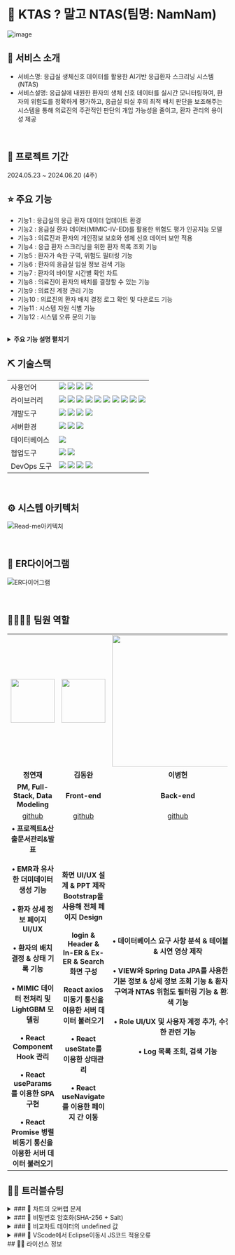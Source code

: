 # 📎 KTAS ? 말고 NTAS(팀명: NamNam)
![image](https://github.com/2024-SMHRD-KDT-BigData-23/EmergencyRoomDashboard/assets/155136709/b5da37de-60cb-4ba5-82e0-c1093569aaab)

## 👀 서비스 소개
* 서비스명: 응급실 생체신호 데이터를 활용한 AI기반 응급환자 스크리닝 시스템(NTAS)
* 서비스설명: 응급실에 내원한 환자의 생체 신호 데이터를 실시간 모니터링하여, 환자의 위험도를 정확하게 평가하고, 응급실 퇴실 후의 최적 배치 판단을 보조해주는 시스템을 통해 의료진의 주관적인 판단의 개입 가능성을 줄이고, 환자 관리의 용이성 제공
<br>


## 📅 프로젝트 기간
2024.05.23 ~ 2024.06.20 (4주)
<br>

## ⭐ 주요 기능
* 기능1 : 응급실의 응급 환자 데이터 업데이트 환경
* 기능2 : 응급실 환자 데이터(MIMIC-IV-ED)를 활용한 위험도 평가 인공지능 모델
* 기능3 : 의료진과 환자의 개인정보 보호와 생체 신호 데이터 보안 적용
* 기능4 : 응급 환자 스크리닝을 위한 환자 목록 조회 기능
* 기능5 : 환자가 속한 구역, 위험도 필터링 기능
* 기능6 : 환자의 응급실 입실 정보 검색 기능
* 기능7 : 환자의 바이탈 시간별 확인 차트
* 기능8 : 의료진이 환자의 배치를 결정할 수 있는 기능
* 기능9 : 의료진 계정 관리 기능
* 기능10 : 의료진의 환자 배치 결정 로그 확인 및 다운로드 기능
* 기능11 : 시스템 자원 식별 기능
* 기능12 : 시스템 오류 문의 기능
<br>

<details>
<summary><b>주요 기능 설명 펼치기</b></summary>
<div markdown="1">
* 주요기능1 : 환자 관리 웹 대시보드 기능
	
![주요 기능1](https://github.com/2024-SMHRD-KDT-BigData-23/EmergencyRoomDashboard/assets/155136709/44b1e44f-4e9d-4aa4-9f91-09fafdd8fe33)
![주요기능2](https://github.com/2024-SMHRD-KDT-BigData-23/EmergencyRoomDashboard/assets/155136709/9fb7dc02-87b9-418e-b49a-1420f69f9d75)
![주요기능2](https://github.com/2024-SMHRD-KDT-BigData-23/EmergencyRoomDashboard/assets/155136709/ae6ecc1a-2442-47f5-bfd2-0db7a08e8d39)


* 주요기능2 : 상세 정보 페이지
![주요기능4](https://github.com/2024-SMHRD-KDT-BigData-23/EmergencyRoomDashboard/assets/155136709/9c0b7f4c-60fa-41e0-8fad-36d6a7a83002)
![주요기능5](https://github.com/2024-SMHRD-KDT-BigData-23/EmergencyRoomDashboard/assets/155136709/742539f7-22e9-4cc4-9de8-a5522bc4b96f)
</div>
</details>

## ⛏ 기술스택
<table>
    <tr>
        <td>사용언어</td>
        <td>
            <img src="https://img.shields.io/badge/Spring%20Boot-6DB33F?style=for-the-badge&logo=Spring%20Boot&logoColor=white"/>
            <img src="https://img.shields.io/badge/HTML5-E34F26?style=for-the-badge&logo=HTML5&logoColor=white"/>
            <img src="https://img.shields.io/badge/CSS3-1572B6?style=for-the-badge&logo=CSS3&logoColor=white"/>
            <img src="https://img.shields.io/badge/JavaScript-F7DF1E?style=for-the-badge&logo=JavaScript&logoColor=white"/>
        </td>
    </tr>
    <tr>
        <td>라이브러리</td>
        <td>
            <img src="https://img.shields.io/badge/axios-5A29E4?style=for-the-badge&logo=axios&logoColor=white"/>
            <img src="https://img.shields.io/badge/BootStrap-7952B3?style=for-the-badge&logo=BootStrap&logoColor=white"/>
            <img src="https://img.shields.io/badge/Chart.js-F5788D?style=for-the-badge&logo=Chart.js&logoColor=white"/>
            <img src="https://img.shields.io/badge/JWT-000000?style=for-the-badge&logo=JSON%20web%20tokens&logoColor=white"/>
            <img src="https://img.shields.io/badge/Swagger-85EA2D?style=for-the-badge&logo=Swagger&logoColor=black"/>
            <img src="https://img.shields.io/badge/send%20email-4285F4?style=for-the-badge&logo=Gmail&logoColor=white"/>
            <img src="https://img.shields.io/badge/PDF-E34F26?style=for-the-badge&logo=Adobe%20Acrobat%20Reader&logoColor=white"/>
            <img src="https://img.shields.io/badge/DataFaker-FF8C00?style=for-the-badge&logo=datafaker&logoColor=white"/>
            <img src="https://img.shields.io/badge/Security-FF0000?style=for-the-badge&logo=Secure&logoColor=white"/>
            <img src="https://img.shields.io/badge/Lombok-FF4500?style=for-the-badge&logo=lombok&logoColor=white"/>
        </td>
    </tr>
    <tr>
        <td>개발도구</td>
        <td>
            <img src="https://img.shields.io/badge/IntelliJ-000000?style=for-the-badge&logo=IntelliJ%20IDEA&logoColor=white"/>
            <img src="https://img.shields.io/badge/VSCode-007ACC?style=for-the-badge&logo=VisualStudioCode&logoColor=white"/>
            <img src="https://img.shields.io/badge/Jupyter%20Notebook-F37626.svg?&style=for-the-badge&logo=Jupyter&logoColor=white"/>
            <img src="https://img.shields.io/badge/Gradle-02303A?style=for-the-badge&logo=Gradle&logoColor=white"/>
        </td>
    </tr>
    <tr>
        <td>서버환경</td>
        <td>
            <img src="https://img.shields.io/badge/Apache Tomcat-D22128?style=for-the-badge&logo=Apache Tomcat&logoColor=white"/>
            <img src="https://img.shields.io/badge/Flask-000000?style=for-the-badge&logo=Flask&logoColor=white"/> 
            <img src="https://img.shields.io/badge/Node.js-339933?style=for-the-badge&logo=Node.js&logoColor=white"/>
        </td>
    </tr>
    <tr>
        <td>데이터베이스</td>
        <td>
            <img src="https://img.shields.io/badge/mysql-4479A1?style=for-the-badge&logo=mysql&logoColor=white">
        </td>
    </tr>
    <tr>
        <td>협업도구</td>
        <td>
            <img src="https://img.shields.io/badge/Git-F05032?style=for-the-badge&logo=Git&logoColor=white"/>
            <img src="https://img.shields.io/badge/GitHub-181717?style=for-the-badge&logo=GitHub&logoColor=white"/>
        </td>
    </tr>
    <tr>
        <td>DevOps 도구</td>
        <td>
            <img src="https://img.shields.io/badge/Docker-2496ED?style=for-the-badge&logo=Docker&logoColor=white"/>
            <img src="https://img.shields.io/badge/Docker%20Hub-2496ED?style=for-the-badge&logo=Docker&logoColor=white"/>
            <img src="https://img.shields.io/badge/AWS-232F3E?style=for-the-badge&logo=Amazon%20AWS&logoColor=white"/>
            <img src="https://img.shields.io/badge/Jenkins-D24939?style=for-the-badge&logo=Jenkins&logoColor=white"/>
        </td>
    </tr>
</table>



<br>

## ⚙ 시스템 아키텍처
![Read-me아키텍처](https://github.com/2024-SMHRD-KDT-BigData-23/EmergencyRoomDashboard/assets/155136709/5ac9c5c9-bba1-4369-b0c7-a909b6fb1790)

<br>



## 📌 ER다이어그램
![ER다이어그램](https://github.com/2024-SMHRD-KDT-BigData-23/EmergencyRoomDashboard/assets/155136709/61862d77-f664-46bc-a7e1-2ccc207db17a)

<br>



## 👨‍👩‍👦‍👦 팀원 역할
<table>
  <tr>
    <td align="center"><img src="https://i.namu.wiki/i/GirsrnQUH-q5qbVv871h4zLg_H1X25k25qY-Vr5DcO6xV8MWdcENwySAA0M62Xyurjt3ezZUbPm7GoVYJRRXWGIAXpWJ0_zsEH0mxNsLH2S_GX54w9exBaOg6io06JjbYZRHQiPSyUwPoLzRFA5aeQ.webp" width="100" height="100"/></td>
    <td align="center"><img src="https://mb.ntdtv.kr/assets/uploads/2019/01/Screen-Shot-2019-01-08-at-4.31.55-PM-e1546932545978.png" width="100" height="100"/></td>
    <td align="center"><img src="https://github.com/2024-SMHRD-KDT-BigData-23/EmergencyRoomDashboard/assets/155137287/6a0f23fb-3dae-4a2c-84f9-a675d71c5f78" height="300"/></td>
    <td align="center"><img src="https://i.pinimg.com/236x/ed/bb/53/edbb53d4f6dd710431c1140551404af9.jpg" width="100" height="100"/></td>
</tr>
  
  <tr>
    <td align="center"><strong>정연재</strong></td>
    <td align="center"><strong>김동완</strong></td>
    <td align="center"><strong>이병헌</strong></td>
    <td align="center"><strong>이지훈</strong></td>
  </tr>
  <tr>
    <td align="center"><b>PM, Full-Stack, Data Modeling</b></td>
    <td align="center"><b>Front-end</b></td>
    <td align="center"><b>Back-end</b></td>
    <td align="center"><b>Full-Stack, Devops</b></td>
  </tr>
  <tr>
    <td align="center"><a href="https://github.com/YeonjaeMan" target='_blank'>github</a></td>
    <td align="center"><a href="https://github.com/wandongk" target='_blank'>github</a></td>
    <td align="center"><a href="https://github.com/LBH1226" target='_blank'>github</a></td>
    <td align="center"><a href="https://github.com/dlwlgnsrhy" target='_blank'>github</a></td>
  </tr>
  <tr>
    <td align="center"> <b> • 프로젝트&산출문서관리&발표 <br><br>  • EMR과 유사한 더미데이터 생성 기능 <br><br> • 환자 상세 정보 페이지 UI/UX <br><br> • 환자의 배치 결정 & 상태 기록 기능 <br><br> • MIMIC 데이터 전처리 및 LightGBM 모델링<br><br> • React Component Hook 관리<br><br> • React useParams를 이용한 SPA 구현<br><br> • React Promise 병렬 비동기 통신을 이용한 서버 데이터 불러오기</b> </td>
    <td align="center"> <b>화면 UI/UX 설계 & PPT 제작 Bootstrap을 사용해 전체 페이지 Design <br><br> login & Header & In-ER & Ex-ER & Search 화면 구성 <br><br> React axios 미동기 통신을 이용한 서버 데이터 불러오기 <br><br> • React useState를 이용한 상태관리 <br><br> • React useNavigate를 이용한 페이지 간 이동</b></td>
    <td align="center"> <b>• 데이터베이스 요구 사항 분석 & 테이블 설계 & 시연 영상 제작 <br><br> • VIEW와 Spring Data JPA를 사용한 환자 기본 정보 & 상세 정보 조회 기능 & 환자 입원 구역과 NTAS 위험도 필터링 기능 & 환자 검색 기능<br><br> • Role UI/UX 및 사용자 계정 추가, 수정, 권한 관련 기능<br><br> • Log 목록 조회, 검색 기능</b></td>
    <td align="center"><b> • 아키텍처 설계 <br><br> React 및 Spring Boot 개발 환경 구축 <br><br> • JWT를 이용한 로그인 & 로그아웃 & 사용자 권한 관리 <br><br> • 환자 목록 페이징 <br><br> • 더미 데이터에 AI모델을 추가하는 Flask 서버 구축 <br><br> • Admin 설계 및 UI/UX 최적화 <br><br> • 시스템 자원 사용률 & DB 백업 기능 <br><br> • Docker & Jenkis & AWS를 사용해서 자동 CI/CD 및 배포 환경 구축 </b></td>
  </tr>
</table>



## 🤾‍♂️ 트러블슈팅


<details>
<summary>
### 🔨 차트의 오버랩 문제<br>
</summary>
- 문제<br>

  메인 페이지 접속시 오늘 날짜를 기준으로 7일전까지의 데이터를 가져와 시각화함.
  원하는 날짜로 바꾸어 차트의 값을 업데이트 할 경우 기존의 차트가 사라지지 않고 새로운 차트가 덧씌워지는 문제가 발생.

- 원인<br>

  new 연산자를 이용해 새로운 메모리로 할당됨에따라 canvas를 초기화하는게 아닌
  새로운 chart가 기존 차트에 덧씌우듯 표시되는 문제라 사료됨.
 
- 해결방안<br>

  update 메소드와 destroy 메소드 사용.
  update 메소드를 사용하였으나 console.log로 확인하였을때 값의 변경이 일어났지만 기존 차트는 유지됨.
  destory 메소드를 사용하여 기존의 차트 객체를 삭제하고 다시 설정해주는 방법으로 해결.
 
- 코드<br>
```
$("#date_check").on("click", function() {
		let start_date = $("#dateFrom").val();
		let end_date = $("#dateTo").val();
		
		// 기존 차트 데이터 삭제
		if(doughnutChart != undefined){
			doughnutChart.destroy();
		}
		if(lineChart != undefined){
			lineChart.destroy();
		}
		fetchStartExChart(start_date, end_date);
		fetchStartChChart(start_date, end_date);
	});
```
</details>

<details>
<summary>
### 🔨 비밀번호 암호화(SHA-256 + Salt)<br>
</summary>
- 문제<br>

  SHA-256은 단방향 알고리즘의 한 종류로, 해시 값을 이용한 암호화 방식.
  SHA-256을 사용하였을때 같은 비밀번호일 경우 같은 해시 값을 반환함을 확인.

- 원인<br>

  SHA-256은 입력 값에 해당하는 해시 값이 정해져 있음.
  레인보우 테이블을 이용해 해시 값을 통해 원본 문자열의 유추가 가능해짐.
  레인보우 테이블이란? => 해시 함수의 모든 입력값에 대한 결과값을 표로 정리한 것.
 
- 해결방안<br>

  무작위 숫자를 바이트 배열로 변환하여 이를 10진수 문자열로 변환한 Salt값을 추가로 생성.
  로그인 및 개인정보 수정 시 비밀번호의 확인을 위해 해당 Salt값을 알아야하기 때문에
  Member_id에 해당하는 Salt값을 저장하는 tb_salt 테이블을 생성 및 저장.
 
- 코드<br>
```
public class Encrypt {
	/**
	 * 무작위 문자열 Salt 생성
	 * 
	 * @return 생성된 Salt 문자열
	 */
	public static String getSalt() {
		// 1. SecureRandom 객체 생성
		SecureRandom sr = new SecureRandom();
		// 2. 무작위 바이트 배열 salt 생성 (길이: 20)
		byte[] salt = new byte[20];
		// 3. 무작위 바이트로 salt 배열 채우기
		sr.nextBytes(salt);
		// 4. 바이트 배열을 16진수 문자열로 변환하여 반환
		StringBuffer sb = new StringBuffer();
		for (byte b : salt) {
			sb.append(String.format("%02x", b));
		}
		return sb.toString();
	}
	/**
	 * 주어진 암호와 Salt를 이용하여 SHA-256 알고리즘을 적용한 결과를 반환
	 * 
	 * @param pwd  암호
	 * @param salt Salt 문자열
	 * @return 암호와 Salt를 이용하여 적용한 SHA-256 알고리즘 결과
	 */
	public static String getEncrypt(String pwd, String salt) {
		String result = "";
		try {
			// 1. SHA-256 알고리즘을 적용할 MessageDigest 객체 생성
			MessageDigest md = MessageDigest.getInstance("SHA-256");
			// 2. 암호와 Salt를 이용하여 MessageDigest 업데이트
			md.update((pwd + salt).getBytes());
			// 3. 업데이트된 내용으로 해시값 계산
			byte[] pwdSalt = md.digest();
			// 4. 해시값을 16진수 문자열로 변환하여 반환
			StringBuffer sb = new StringBuffer();
			for (byte b : pwdSalt) {
				sb.append(String.format("%02x", b));
			}
			result = sb.toString();
		} catch (NoSuchAlgorithmException e) {
			throw new RuntimeException(e);
		}
		return result;
	}
}
```
</details>

<details>
<summary>
### 🔨 비교차트 데이터의 undefined 값<br>
</summary>
- 문제<br>

  회원의 개인 데이터와 표준 데이터를 비교하기 위해 DB에 저장된 값을 ajax를 통해 불러오는 과정에서
  회원의 개인 데이터가 값을 가져오지만 undefined로 출력되는 문제가 발생.
  
- 원인<br>

  ajax를 통해서 가져온 회원의 개인 데이터가 success문 안에서만 값을 유지하기 때문에 발생하는 문제라 사료됨.
 
- 해결방안<br>

  처음 가져온 회원의 개인 데이터의 success안에서 표준 데이터를 가져오는 ajax문을 사용함으로써
  중첩ajax를 통해 회원의 개인 데이터와 표준 데이터의 값을 유지하면서 비교 차트를 화면에 시각화함. 
 
- 코드<br>
```
// 개인 및 표준 데이터 비교 차트 그리기
function fetchCompareChart() {
		// 개인 데이터 가져오기
		$.ajax({
			url: "MyData",
			type: 'POST',
			dataType: 'json',
			success: (res) => {
				mem_height = res.height;
				mem_weight = res.weight;
				mem_bmi = res.bmi;
				mem_muscle = res.muscle;
				mem_fat_per = res.fat_per;
				// success안에서만 값이 유지되기 때문에
				// 중첩 ajax를 이용하여 차트를 그림
				// 표준데이터 가져오기
				$.ajax({
					url: "StdData",
					type: 'POST',
					dataType: 'json',
					success: (res) => {
						std_height = res.height;
						std_weight = res.weight;
						std_bmi = res.bmi;
						std_muscle = res.muscle;
						std_fat_per = res.fat_per;
						// barChart와 radarChart 그리기
						drawCompareChart();
					},
					error: () => {
						console.log("실패");
					}
				});
			},
			error: () => {
			}
		});
	};
```
</details>

</details>

<details>
<summary>
### 🔨 VScode에서 Eclipse이동시 JS코드 적용오류<br>
</summary>
- 문제<br>

  VSCode에서 작업했던 내용들을 Eclipse로 이동시켜 jsp설정 후 로그인, 회원가입 부분 슬라이드 js가 작동안함.
  
- 원인<br>

  form태그로 전체 코드를 감싸 css와 js에 코드순서상 인식이 안되는것으로 파악 됨. 
 
- 해결방안<br>

  form태그로 전송할 코드 전체를 감싸지 않고, 코드 순서를 확인하여 js작동에 이상없는 부분에 적용함. 
 
- 기본코드<br>
```
	<form class="join-form" action="Join.do" method="post" onsubmit="showSuccessAlert()">
		<div class="carousel-item second" id="carousel-first">
			<img class="w-100" src="assets/images/join/carousel-bg.jpg"
				alt="Image">
			<div class="carousel-caption active">
				<div class="container">
					<div class="row justify-content-center">
						<div class="col-lg-7 pt-5">
							<h1 class="display-4 text-white mb-3 animated slideInDown">Sign
								up</h1>
							<p class="fs-5 text-white-50 mb-5 animated slideInDown">Fitneeds
								회원가입을 도와드릴게요 :)</p>
							<div>
								<div class="row g-3">
									<div class="col-12">
											<div class="form-floating">
												<input type="text" class="form-control bg-light border-0"
													id="mem_id" name="mem_id" placeholder="아이디를 입력해 주세요.">
												<label>아이디</label>
											</div>
									</div>

```

- 개선된 코드<br>
```
		<div class="carousel-item second" id="carousel-first">
			<img class="w-100" src="assets/images/join/carousel-bg.jpg"
				alt="Image">
			<div class="carousel-caption active">
				<div class="container">
					<div class="row justify-content-center">
						<div class="col-lg-7 pt-5">
							<h1 class="display-4 text-white mb-3 animated slideInDown">Sign up</h1>
							<p class="fs-5 text-white-50 mb-5 animated slideInDown">Fitneeds
								회원가입을 도와드릴게요 :)</p>
							<div>
								<div class="row g-3">
									<div class="col-12">
										<form class="join-form" action="Join.do" method="post" onsubmit="showSuccessAlert()">
											<div class="form-floating">
												<input type="text" class="form-control bg-light border-0"
													id="mem_id" name="mem_id" placeholder="아이디를 입력해 주세요.">
												<label>아이디</label>
											</div>
									</div>
									<div class="col-12">
										<div class="form-floating">
											<input type="text" class="form-control bg-light border-0"
												id="mem_pw" name="mem_pw" placeholder="Your Email">
											<label for="email">비밀번호</label>
										</div>
									</div>
```
</details>
## 🤾‍♂️ 라이선스 정보
